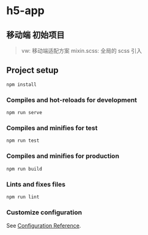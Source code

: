 # h5-app

## 移动端 初始项目

> vw: 移动端适配方案
> mixin.scss: 全局的 scss 引入

## Project setup

```
npm install
```

### Compiles and hot-reloads for development

```
npm run serve
```

### Compiles and minifies for test

```
npm run test
```

### Compiles and minifies for production

```
npm run build
```

### Lints and fixes files

```
npm run lint
```

### Customize configuration

See [Configuration Reference](https://cli.vuejs.org/config/).
